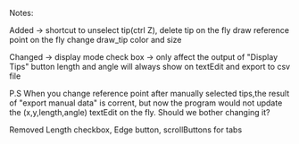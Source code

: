 Notes:

Added -> shortcut to unselect tip(ctrl Z), delete tip on the fly
         draw reference point on the fly
         change draw_tip color and size

Changed -> display mode check box -> only affect the output of "Display Tips" button
           length and angle will always show on textEdit and export to csv file

P.S When you change reference point after manually selected tips,the result of "export manual data" is corrent, but now the program would not update the (x,y,length,angle) textEdit on the fly.
Should we bother changing it?

Removed Length checkbox, Edge button, scrollButtons for tabs


